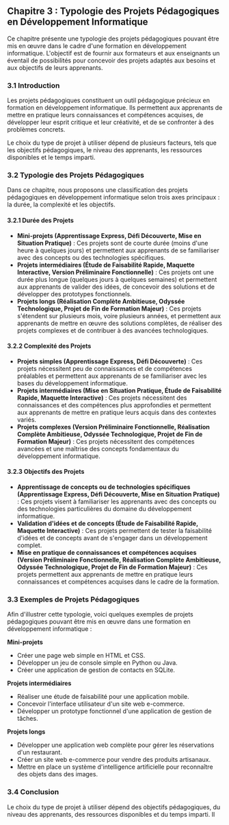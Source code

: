 ## Chapitre 3 : Typologie des Projets Pédagogiques en Développement Informatique

Ce chapitre présente une typologie des projets pédagogiques pouvant être mis en œuvre dans le cadre d'une formation en développement informatique. L'objectif est de fournir aux formateurs et aux enseignants un éventail de possibilités pour concevoir des projets adaptés aux besoins et aux objectifs de leurs apprenants.

### 3.1 Introduction

Les projets pédagogiques constituent un outil pédagogique précieux en formation en développement informatique. Ils permettent aux apprenants de mettre en pratique leurs connaissances et compétences acquises, de développer leur esprit critique et leur créativité, et de se confronter à des problèmes concrets. 

Le choix du type de projet à utiliser dépend de plusieurs facteurs, tels que les objectifs pédagogiques, le niveau des apprenants, les ressources disponibles et le temps imparti.

### 3.2 Typologie des Projets Pédagogiques

Dans ce chapitre, nous proposons une classification des projets pédagogiques en développement informatique selon trois axes principaux : la durée, la complexité et les objectifs.

#### 3.2.1 Durée des Projets

* **Mini-projets (Apprentissage Express, Défi Découverte, Mise en Situation Pratique)** : Ces projets sont de courte durée (moins d'une heure à quelques jours) et permettent aux apprenants de se familiariser avec des concepts ou des technologies spécifiques.
* **Projets intermédiaires (Étude de Faisabilité Rapide, Maquette Interactive, Version Préliminaire Fonctionnelle)** : Ces projets ont une durée plus longue (quelques jours à quelques semaines) et permettent aux apprenants de valider des idées, de concevoir des solutions et de développer des prototypes fonctionnels.
* **Projets longs (Réalisation Complète Ambitieuse, Odyssée Technologique, Projet de Fin de Formation Majeur)** : Ces projets s'étendent sur plusieurs mois, voire plusieurs années, et permettent aux apprenants de mettre en œuvre des solutions complètes, de réaliser des projets complexes et de contribuer à des avancées technologiques.

#### 3.2.2 Complexité des Projets

* **Projets simples (Apprentissage Express, Défi Découverte)** : Ces projets nécessitent peu de connaissances et de compétences préalables et permettent aux apprenants de se familiariser avec les bases du développement informatique.
* **Projets intermédiaires (Mise en Situation Pratique, Étude de Faisabilité Rapide, Maquette Interactive)** : Ces projets nécessitent des connaissances et des compétences plus approfondies et permettent aux apprenants de mettre en pratique leurs acquis dans des contextes variés.
* **Projets complexes (Version Préliminaire Fonctionnelle, Réalisation Complète Ambitieuse, Odyssée Technologique, Projet de Fin de Formation Majeur)** : Ces projets nécessitent des compétences avancées et une maîtrise des concepts fondamentaux du développement informatique.

#### 3.2.3 Objectifs des Projets

* **Apprentissage de concepts ou de technologies spécifiques (Apprentissage Express, Défi Découverte, Mise en Situation Pratique)** : Ces projets visent à familiariser les apprenants avec des concepts ou des technologies particulières du domaine du développement informatique.
* **Validation d'idées et de concepts (Étude de Faisabilité Rapide, Maquette Interactive)** : Ces projets permettent de tester la faisabilité d'idées et de concepts avant de s'engager dans un développement complet.
* **Mise en pratique de connaissances et compétences acquises (Version Préliminaire Fonctionnelle, Réalisation Complète Ambitieuse, Odyssée Technologique, Projet de Fin de Formation Majeur)** : Ces projets permettent aux apprenants de mettre en pratique leurs connaissances et compétences acquises dans le cadre de la formation.

### 3.3 Exemples de Projets Pédagogiques

Afin d'illustrer cette typologie, voici quelques exemples de projets pédagogiques pouvant être mis en œuvre dans une formation en développement informatique :

**Mini-projets**

* Créer une page web simple en HTML et CSS.
* Développer un jeu de console simple en Python ou Java.
* Créer une application de gestion de contacts en SQLite.

**Projets intermédiaires**

* Réaliser une étude de faisabilité pour une application mobile.
* Concevoir l'interface utilisateur d'un site web e-commerce.
* Développer un prototype fonctionnel d'une application de gestion de tâches.

**Projets longs**

* Développer une application web complète pour gérer les réservations d'un restaurant.
* Créer un site web e-commerce pour vendre des produits artisanaux.
* Mettre en place un système d'intelligence artificielle pour reconnaître des objets dans des images.

### 3.4 Conclusion

Le choix du type de projet à utiliser dépend des objectifs pédagogiques, du niveau des apprenants, des ressources disponibles et du temps imparti. Il